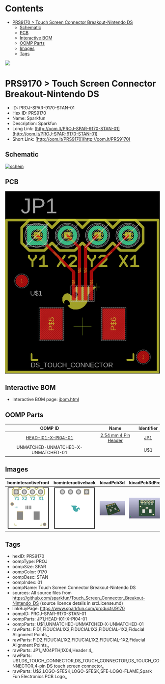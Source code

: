 



Contents
========

* [PRS9170 > Touch Screen Connector Breakout-Nintendo DS](#prs9170--touch-screen-connector-breakout-nintendo-ds)
	* [Schematic](#schematic)
	* [PCB](#pcb)
	* [Interactive BOM](#interactive-bom)
	* [OOMP Parts](#oomp-parts)
	* [Images](#images)
	* [Tags](#tags)
  
![][im]
# PRS9170 > Touch Screen Connector Breakout-Nintendo DS

- ID: PROJ-SPAR-9170-STAN-01
- Hex ID: PRS9170
- Name: Sparkfun
- Description: Sparkfun
- Long Link: [http://oom.lt/PROJ-SPAR-9170-STAN-01](http://oom.lt/PROJ-SPAR-9170-STAN-01)
- Short Link: [http://oom.lt/PRS9170](http://oom.lt/PRS9170)

## Schematic
  
[![schem](eagleSchemImage.png)](eagleSchemImage.png)
## PCB
  
[![pcb](eagleImage.png)](eagleImage.png)
## Interactive BOM

- Interactive BOM page: [ibom.html](https://htmlpreview.github.io/?https://github.com/oomlout/oomlout_OOMP_projects/blob/main/PROJ-SPAR-9170-STAN-01/kicad/bom/ibom.html)

## OOMP Parts
  

|OOMP ID|Name|Identifier|
| :---: | :---: | :---: |
|[HEAD-I01-X-PI04-01](https://github.com/oomlout/oomlout_OOMP_parts/tree/main/HEAD-I01-X-PI04-01/)|[2.54 mm 4 Pin Header](https://github.com/oomlout/oomlout_OOMP_parts/tree/main/HEAD-I01-X-PI04-01/)|[JP1](https://github.com/oomlout/oomlout_OOMP_parts/tree/main/HEAD-I01-X-PI04-01/)|
|UNMATCHED-UNMATCHED-X-UNMATCHED-01||U$1|

## Images
  
  

|bominteractivefront|bominteractiveback|kicadPcb3d|kicadPcb3dFront|kicadPcb3dBack|eagleImage|eagleSchemImage|pcbdraw|pcbdrawback|
| :---: | :---: | :---: | :---: | :---: | :---: | :---: | :---: | :---: |
|[![bominteractivefront](bomFront_140.png)](bomFront.png)|[![bominteractiveback](bomBack_140.png)](bomBack.png)|[![kicadPcb3d](kicadPcb3d_140.png)](kicadPcb3d.png)|[![kicadPcb3dFront](kicadPcb3dFront_140.png)](kicadPcb3dFront.png)|[![kicadPcb3dBack](kicadPcb3dBack_140.png)](kicadPcb3dBack.png)|[![eagleImage](eagleImage_140.png)](eagleImage.png)|[![eagleSchemImage](eagleSchemImage_140.png)](eagleSchemImage.png)|[![pcbdraw](pcbdraw_140.png)](pcbdraw.png)|[![pcbdrawback](pcbdrawBack_140.png)](pcbdrawBack.png)|

## Tags

- hexID: PRS9170
- oompType: PROJ
- oompSize: SPAR
- oompColor: 9170
- oompDesc: STAN
- oompIndex: 01
- oompName: Touch Screen Connector Breakout-Nintendo DS
- sources: All source files from https://github.com/sparkfun/Touch_Screen_Connector_Breakout-Nintendo_DS (source licence details in srcLicense.md)
- linkBuyPage: https://www.sparkfun.com/products/9170
- oompID: PROJ-SPAR-9170-STAN-01
- oompParts: JP1,HEAD-I01-X-PI04-01
- oompParts: U$1,UNMATCHED-UNMATCHED-X-UNMATCHED-01
- rawParts: FID1,FIDUCIAL1X2,FIDUCIAL1X2,FIDUCIAL-1X2,Fiducial Alignment Points,,
- rawParts: FID2,FIDUCIAL1X2,FIDUCIAL1X2,FIDUCIAL-1X2,Fiducial Alignment Points,,
- rawParts: JP1,,M04PTH,1X04,Header 4,,
- rawParts: U$1,DS_TOUCH_CONNECTOR,DS_TOUCH_CONNECTOR,DS_TOUCH_CONNECTOR,4-pin DS touch screen connector,,
- rawParts: U$2,LOGO-SFESK,LOGO-SFESK,SFE-LOGO-FLAME,Spark Fun Electronics PCB Logo,,



[im]: kicadPcb3d_450.png
